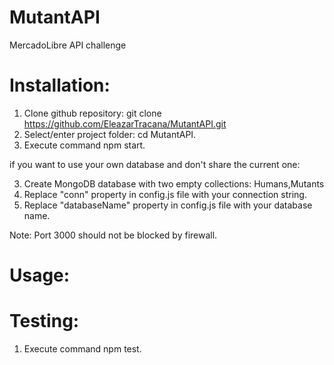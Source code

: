 # MutantAPI
MercadoLibre API challenge

# Installation: 

1. Clone github repository: git clone https://github.com/EleazarTracana/MutantAPI.git
2. Select/enter project folder: cd MutantAPI.
3. Execute command npm start.

if you want to use your own database and don't share the current one:

3. Create MongoDB database with two empty collections: Humans,Mutants
4. Replace "conn" property in config.js file with your connection string.
5. Replace "databaseName" property in config.js file with your database name.

Note: Port 3000 should not be blocked by firewall.


# Usage:



# Testing:

1. Execute command npm test.




